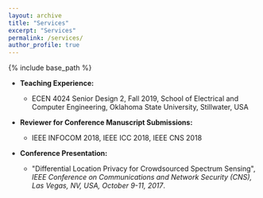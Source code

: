 ```yaml
---
layout: archive
title: "Services"
excerpt: "Services"
permalink: /services/
author_profile: true
---
```


{% include base_path %}

* <b>Teaching Experience:</b>
  * ECEN 4024 Senior Design 2, Fall 2019, School of Electrical and Computer Engineering, Oklahoma State University, Stillwater, USA

* <b>Reviewer for Conference Manuscript Submissions:</b> 
  * IEEE INFOCOM 2018, IEEE ICC 2018, IEEE CNS 2018 
  
* <b>Conference Presentation:</b>
  * "Differential Location Privacy for Crowdsourced Spectrum Sensing", <i>IEEE Conference on Communications and Network Security (CNS),
Las Vegas, NV, USA, October 9-11, 2017</i>.
